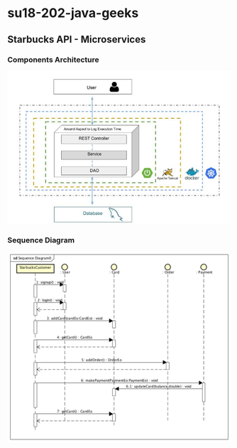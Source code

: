 # su18-202-java-geeks

## Starbucks API - Microservices

### Components Architecture
![Alt text](/Presentation/ServiceArchitecture.png)

### Sequence Diagram
![Alt text](/UML/SequenceDiagram.png)
